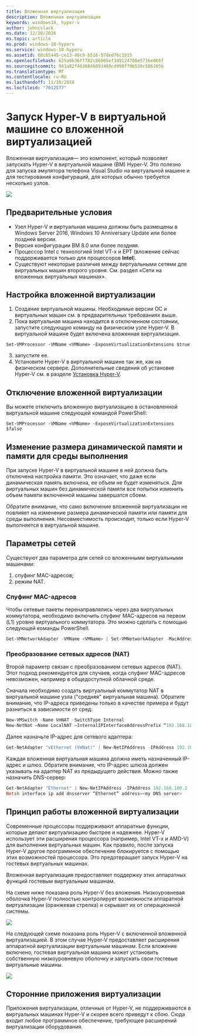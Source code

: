 ```yaml
---
title: Вложенная виртуализация
description: Вложенная виртуализация
keywords: windows10, hyper-v
author: johncslack
ms.date: 12/18/2016
ms.topic: article
ms.prod: windows-10-hyperv
ms.service: windows-10-hyperv
ms.assetid: 68c65445-ce13-40c9-b516-57ded76c1b15
ms.openlocfilehash: 625a9b36ff782c86065ef3d9124708e5716e066f
ms.sourcegitcommit: 941a82f463684b893488cd998f79b539c506105b
ms.translationtype: MT
ms.contentlocale: ru-RU
ms.lasthandoff: 11/16/2018
ms.locfileid: "7012577"
---
```

# <a name="run-hyper-v-in-a-virtual-machine-with-nested-virtualization"></a>Запуск Hyper-V в виртуальной машине со вложенной виртуализацией

Вложенная виртуализация— это компонент, который позволяет запускать Hyper-V в виртуальной машине (ВМ) Hyper-V. Это полезно для запуска эмулятора телефона Visual Studio на виртуальной машине и для тестирования конфигураций, для которых обычно требуется несколько узлов.

![](./media/HyperVNesting.png)

## <a name="prerequisites"></a>Предварительные условия

* Узел Hyper-V и виртуальная машина должны быть размещены в Windows Server 2016, Windows 10 Anniversary Update или более поздней версии.
* Версия конфигурации ВМ 8.0 или более поздняя.
* Процессор Intel с технологией Intel VT-x и EPT (вложение сейчас поддерживается только для процессоров **Intel**).
* Существуют некоторые различия между виртуальными сетями для виртуальных машин второго уровня. См. раздел «Сети на вложенных виртуальных машинах».


## <a name="configure-nested-virtualization"></a>Настройка вложенной виртуализации

1. Создание виртуальной машины. Необходимые версии ОС и виртуальных машин см. в предварительных требованиях выше.
2. Пока виртуальная машина находится в отключенном состоянии, запустите следующую команду на физическом узле Hyper-V. В виртуальной машине будет включена вложенная виртуализация.

```
Set-VMProcessor -VMName <VMName> -ExposeVirtualizationExtensions $true
```
3. запустите ее.
4. Установите Hyper-V в виртуальной машине так же, как на физическом сервере. Дополнительные сведения об установке Hyper-V см. в разделе [Установка Hyper-V](../quick-start/enable-hyper-v.md).

## <a name="disable-nested-virtualization"></a>Отключение вложенной виртуализации
Вы можете отключить вложенную виртуализацию в остановленной виртуальной машине следующей командой PowerShell:
```
Set-VMProcessor -VMName <VMName> -ExposeVirtualizationExtensions $false
```

## <a name="dynamic-memory-and-runtime-memory-resize"></a>Изменение размера динамической памяти и памяти для среды выполнения
При запуске Hyper-V в виртуальной машине в ней должна быть отключена настройка памяти. Это означает, что даже если динамическая память включена, ее объем не будет изменяться. Для виртуальных машин без динамической памяти все попытки изменить объем памяти включенной машины завершатся сбоем. 

Обратите внимание, что само включение вложенной виртуализации не повлияет на изменение размера динамической памяти или памяти для среды выполнения. Несовместимость происходит, только если Hyper-V выполняется в виртуальной машине.

## <a name="networking-options"></a>Параметры сетей

Существуют два параметра для сетей со вложенными виртуальными машинами: 

1. спуфинг MAC-адресов;
2. режим NAT.

### <a name="mac-address-spoofing"></a>Спуфинг MAC-адресов
Чтобы сетевые пакеты перенаправлялись через два виртуальных коммутатора, необходимо включить спуфинг MAC-адресов на первом (L1) уровне виртуального коммутатора. Это можно сделать с помощью следующей команды PowerShell.

``` PowerShell
Get-VMNetworkAdapter -VMName <VMName> | Set-VMNetworkAdapter -MacAddressSpoofing On
```

### <a name="network-address-translation-nat"></a>Преобразование сетевых адресов (NAT)
Второй параметр связан с преобразованием сетевых адресов (NAT). Этот подход рекомендуется для случаев, когда спуфинг MAC-адресов невозможен, например в общедоступной облачной среде.

Сначала необходимо создать виртуальный коммутатор NAT в виртуальной машине узла ("средняя" виртуальная машина). Обратите внимание, что IP-адреса приведены только в качестве примера и будут разниться в зависимости от сред:

``` PowerShell
New-VMSwitch -Name VmNAT -SwitchType Internal
New-NetNat –Name LocalNAT –InternalIPInterfaceAddressPrefix “192.168.100.0/24”
```

Далее назначьте IP-адрес для сетевого адаптера:

``` PowerShell
Get-NetAdapter "vEthernet (VmNat)" | New-NetIPAddress -IPAddress 192.168.100.1 -AddressFamily IPv4 -PrefixLength 24
```

Каждая вложенная виртуальная машина должна иметь назначенный IP-адрес и шлюз. Обратите внимание, что IP-адрес шлюза должен указывать на адаптер NAT из предыдущего действия. Можно также назначить DNS-сервер:

``` PowerShell
Get-NetAdapter "Ethernet" | New-NetIPAddress -IPAddress 192.168.100.2 -DefaultGateway 192.168.100.1 -AddressFamily IPv4 -PrefixLength 24
Netsh interface ip add dnsserver “Ethernet” address=<my DNS server>
```

## <a name="how-nested-virtualization-works"></a>Принцип работы вложенной виртуализации

Современные процессоры поддерживают аппаратные функции, которые делают виртуализацию быстрее и надежнее. Hyper-V использует эти расширения процессора (например, Intel VT-x и AMD-V) для выполнения виртуальных машин. Как правило, после запуска Hyper-V другое программное обеспечение блокируется с помощью этих возможностей процессора.  Это предотвращает запуск Hyper-V на гостевых виртуальных машинах.

Вложенная виртуализация предоставляет поддержку этих аппаратных функций гостевым виртуальным машинам.

На схеме ниже показана роль Hyper-V без вложения.  Низкоуровневая оболочка Hyper-V полностью контролирует возможности аппаратной виртуализации (оранжевая стрелка) и скрывает их от операционной системы.

![](./media/HVNoNesting.PNG)

На следующей схеме показана роль Hyper-V с включенной вложенной виртуализацией. В этом случае Hyper-V предоставляет расширения аппаратной виртуализации виртуальным машинам. Если вложение включено, гостевая виртуальная машина может установить собственную низкоуровневую оболочку и запускать свои гостевые виртуальные машины.

![](./media/HVNesting.png)

## <a name="3rd-party-virtualization-apps"></a>Сторонние приложения виртуализации

Приложения виртуализации, отличные от Hyper-V, не поддерживаются в виртуальных машинах Hyper-V и скорее всего приведут к сбою. Сюда входит любое программное обеспечение, требующее расширений виртуализации оборудования.
